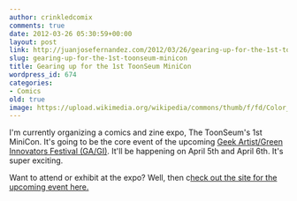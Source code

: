 ```yaml
---
author: crinkledcomix
comments: true
date: 2012-03-26 05:30:59+00:00
layout: post
link: http://juanjosefernandez.com/2012/03/26/gearing-up-for-the-1st-toonseum-minicon/
slug: gearing-up-for-the-1st-toonseum-minicon
title: Gearing up for the 1st ToonSeum MiniCon
wordpress_id: 674
categories:
- Comics
old: true
image: https://upload.wikimedia.org/wikipedia/commons/thumb/f/fd/Color_icon_red.svg/800px-Color_icon_red.svg.png
---
```


I'm currently organizing a comics and zine expo, The ToonSeum's 1st MiniCon. It's going to be the core event of the upcoming [Geek Artist/Green Innovators Festival (GA/GI)](http://gagifest12.blogspot.com/). It'll be happening on April 5th and April 6th. It's super exciting.
<!--more-->

Want to attend or exhibit at the expo? Well, then c[heck out the site for the upcoming event here.](http://toonseumminicon.wordpress.com/)


